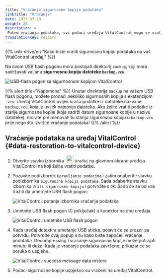 ```yaml
---
title: "Vraćanje sigurnosne kopije podataka"
linkTitle: "Vraćanje"
date: 2023-07-20
weight: 20
description: >
 Putem vraćanja podataka, svi podaci uređaja VitalControl mogu se vratiti na drugi uređaj koristeći sigurnosnu kopiju.
translationKey: restore
---
```

{{% usb-drive/en "Kako biste vratili sigurnosnu kopiju podataka na vaš VitalControl uređaj," %}}

Na ovom USB flash pogonu mora postojati direktorij `backup`, koji mora sadržavati valjanu **sigurnosnu kopiju datoteke `backup.vcu`**.

![USB-flash pogon sa sigurnosnom kopijom VitalControl](../images/backup-file.png "USB-flash pogon sa sigurnosnom kopijom")

{{% alert title="Napomena" %}}
Unutar direktorija `backup` na vašem USB flash pogonu, možete pronaći nekoliko sigurnosnih kopija s ekstenzijom `.vcu`. Uređaj VitalControl uvijek vraća podatke iz datoteke nazvane `backup.vcu`, koja je uvijek najnovija datoteka. Ako želite vratiti podatke iz starije sigurnosne kopije (koja sadrži datum sigurnosne kopije u nazivu datoteke), morate preimenovati tu stariju sigurnosnu kopiju u `backup.vcu` prije nego što izvršite vraćanje podataka!
{{% /alert %}}

## Vraćanje podataka na uređaj VitalControl {#data-restoration-to-vitalcontrol-device}

1. Otvorite stavku izbornika &nbsp;<img src="/icons/device.svg" width="23" align="bottom" alt="Uređaj" /> `Uređaj` na glavnom ekranu uređaja VitalControl na koji želite vratiti podatke.

2. Pozovite podizbornik `Upravljanje podacima` i zatim odaberite stavku podizbornika `Sigurnosna kopija podataka`. Sada odaberite stavku izbornika `Vrati sigurnosnu kopiju` i potvrdite s `OK`. Sada će se od vas tražiti da umetnete USB flash pogon:

   ![VitalControl: putanja izbornika vraćanje podataka](../images/restore.png "Vraćanje iz sigurnosne kopije")

3. Umetnite USB flash pogon (C priključak) u konektor na dnu uređaja.

   ![VitalControl: umetnite USB flash pogon](/images/firmware/update/plug-in-dual-usb-stick.svg "Umetnite USB flash pogon")

4. Kada uređaj detektira umetanje USB sticka, pojavit će se prozor za potvrdu. Potvrdite ovaj popup s `Da` kako biste započeli vraćanje podataka. Decompressing i vraćanje sigurnosne kopije može potrajati minutu ili duže. Kada je vraćanje podataka završeno, prikazat će se poruka o uspjehu:


   ![VitalControl: success message data restore](../images/restore-done.png "Success message data restore")

5. Podaci sigurnosne kopije uspješno su vraćeni na uređaj VitalControl.
